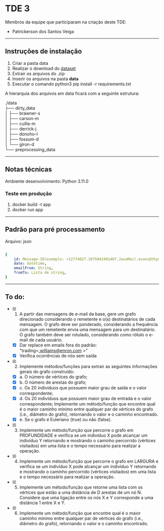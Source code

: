 # TDE 3

Membros da equipe que participaram na criação deste TDE:

- Patrickerson dos Santos Veiga

---

## Instruções de instalação

1. Criar a pasta data
2. Realizar o download do [dataset][link_dataset]
3. Extrair os arquivos do .zip
4. Inserir os arquivos na pasta **data**
5. Executar o comando python3 pip install -r requirements.txt

A hierarquia dos arquivos em data ficará com a seguinte estrutura:


./data<br/>
├── dirty_data<br/>
│   ├── brawner-s<br/>
│   ├── carson-m<br/>
│   ├── cuilla-m<br/>
│   ├── derrick-j<br/>
│   ├── donoho-l<br/>
│   ├── fossum-d<br/>
│   └── giron-d<br/>
└── preprocessing_data<br/>

[link_dataset]:https://drive.google.com/file/d/15vrDNLSYLvS4cvA0GILzeqx7SB4Mn6ud/view?usp=sharing

---

## Notas técnicas

Ambiente desenvolvimento: Python 3.11.0


### Teste em produção

1. docker build -t app
2. docker run app

---

## Padrão para pré processamento
Arquivo: json
```yaml

{
    id: Message-ID(exemplo: <12774027.1075842491487.JavaMail.evans@thyme>),
    date: datetime,
    emailFrom: String,
    fromTo: Lista de string,
}
```
---

## To do:
 - [x] 1) A partir das mensagens de e-mail da base, gere um grafo  direcionado considerando o remetente e o(s) destinatários de cada mensagem. O  grafo deve ser ponderado, considerando a frequência com que um remetente envia  uma mensagem para um destinatário. O grafo também deve ser rotulado,  considerando como rótulo o e-mail de cada usuário.
    - [x] Dar replace em emails fora do padrão: "trading<.williams@enron.com >"
    - [x] Verifica ocorrências de nós sem saída
 - [x] 2) Implemente métodos/funções para extrair as seguintes  informações gerais do grafo construído: 
    - [x] a. O número de vértices do grafo; 
    - [x] b. O número de arestas do grafo; 
    - [x] c. Os 20 indivíduos que possuem maior grau de saída e o valor correspondente; 
    - [x] d. Os 20 indivíduos que possuem maior grau de entrada e o valor  correspondente;  Implemente um método/função que encontre qual é o maior caminho mínimo entre qualquer par de vértices do grafo (i.e., diâmetro do grafo), retornando o valor e o caminho encontrado.
    - [x] e. Se o grafo é Euleriano (true) ou não (false).
 - [x] 3) Implemente um método/função que percorre o grafo em  PROFUNDIDADE e verifica se um indivíduo X pode alcançar um indivíduo Y retornando e mostrando o caminho percorrido (vértices visitados) em uma lista e o  tempo necessário para realizar a operação. 
 - [x] 4) Implemente um método/função que percorre o grafo em  LARGURA e verifica se um indivíduo X pode alcançar um indivíduo Y retornando  e mostrando o caminho percorrido (vértices visitados) em uma lista e o tempo  necessário para realizar a operação. 
 - [x] 5) Implemente um método/função que retorne uma lista com os  vértices que estão a uma distância de D arestas de um nó N. Considere que uma  ligação entre os nós X e Y corresponde a uma distância 1 entre X e Y. 
 - [x] 6) Implemente um método/função que encontre qual é o maior  caminho mínimo entre qualquer par de vértices do grafo (i.e., diâmetro do grafo),  retornando o valor e o caminho encontrado.
    
